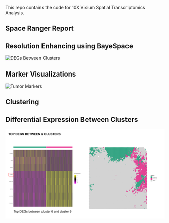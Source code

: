 This repo contains the code for 10X Visium Spatial Transcriptomics Analysis.

## Space Ranger Report

## Resolution Enhancing using BayeSpace
![DEGs Between Clusters](assets/resolution_enhancement.svg "DEGs Between Clusters")

## Marker Visualizations

![Tumor Markers](assets/markers_tumor.png "Tumor Markers")

## Clustering


## Differential Expression Between Clusters

![DEGs Between Clusters](assets/VISIUM_A1.svg "DEGs Between Clusters")
